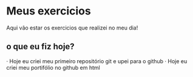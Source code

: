 # Meus exercicios
Aqui vão estar os exercicios que realizei no meu dia!

## o que eu fiz hoje?

· Hoje eu criei meu primeiro repositório git e upei para o github
· Hoje eu criei meu portifólio no github em html
